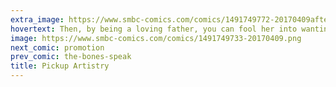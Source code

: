 ```yaml
---
extra_image: https://www.smbc-comics.com/comics/1491749772-20170409after.png
hovertext: Then, by being a loving father, you can fool her into wanting more babies. And, fellas, you know exactly what that means.
image: https://www.smbc-comics.com/comics/1491749733-20170409.png
next_comic: promotion
prev_comic: the-bones-speak
title: Pickup Artistry
---
```


